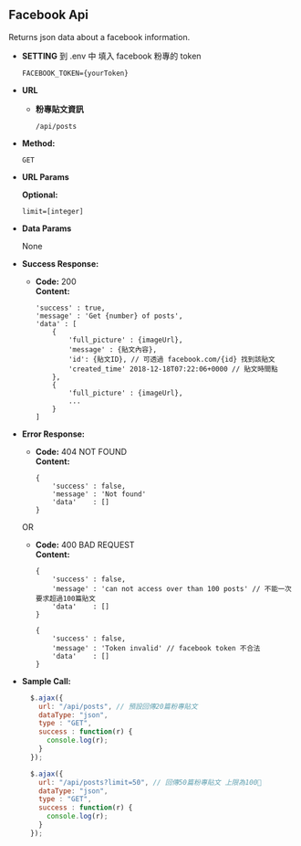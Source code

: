 **Facebook Api**
----

Returns json data about a facebook information.

* **SETTING**
  到 .env 中 填入 facebook 粉專的 token

  ```
  FACEBOOK_TOKEN={yourToken}
  ```


* **URL**
  * **粉專貼文資訊**

    `/api/posts`

* **Method:**

  `GET`
  
*  **URL Params**

   **Optional:**
 
   `limit=[integer]`

* **Data Params**

  None

* **Success Response:**

  * **Code:** 200 <br />
    **Content:** 
    ```
    'success' : true,
    'message' : 'Get {number} of posts', 
    'data' : [
        {
            'full_picture' : {imageUrl},
            'message' : {貼文內容},
            'id': {貼文ID}, // 可透過 facebook.com/{id} 找到該貼文
            'created_time' 2018-12-18T07:22:06+0000 // 貼文時間點
        },
        {
            'full_picture' : {imageUrl},
            ...
        }
    ]
    ```
 
* **Error Response:**

  * **Code:** 404 NOT FOUND <br />
    **Content:** 
    ```
    {
        'success' : false,
        'message' : 'Not found'
        'data'    : []
    }
    ```

  OR

  * **Code:** 400 BAD REQUEST <br />
    **Content:** 
    ```
    {
        'success' : false,
        'message' : 'can not access over than 100 posts' // 不能一次要求超過100篇貼文
        'data'    : []
    }
    ```
    ```
    {
        'success' : false,
        'message' : 'Token invalid' // facebook token 不合法
        'data'    : []
    }
    ```

* **Sample Call:**

  ```javascript
    $.ajax({
      url: "/api/posts", // 預設回傳20篇粉專貼文
      dataType: "json",
      type : "GET",
      success : function(r) {
        console.log(r);
      }
    });
  ```
  ```javascript
    $.ajax({
      url: "/api/posts?limit=50", // 回傳50篇粉專貼文 上限為100
      dataType: "json",
      type : "GET",
      success : function(r) {
        console.log(r);
      }
    });
  ```